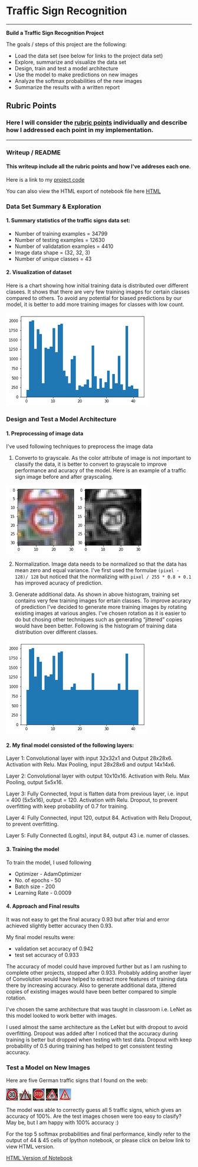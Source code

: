 # **Traffic Sign Recognition** 

---

**Build a Traffic Sign Recognition Project**

The goals / steps of this project are the following:
* Load the data set (see below for links to the project data set)
* Explore, summarize and visualize the data set
* Design, train and test a model architecture
* Use the model to make predictions on new images
* Analyze the softmax probabilities of the new images
* Summarize the results with a written report


[//]: # (Image References)

[image1]: ./Initial_Distib.png "Data Visualization 1"
[image2]: ./Final_Distib.png "Data Visualization 1"
[image3]: ./examples/grayscale.jpg "Grayscaling"
[image4]: ./add_images/30.jpg "Traffic Sign 1"
[image5]: ./add_images/exclam.jpg "Traffic Sign 2"
[image6]: ./add_images/stop.jpg "Traffic Sign 3"
[image7]: ./add_images/unknown.jpg "Traffic Sign 4"
[image8]: ./add_images/walk.jpg "Traffic Sign 5"

## Rubric Points
### Here I will consider the [rubric points](https://review.udacity.com/#!/rubrics/481/view) individually and describe how I addressed each point in my implementation.  

---
### Writeup / README

#### This writeup include all the rubric points and how I've addreses each one. 

Here is a link to my [project code](https://github.com/anilsirish/CarND-Traffic-Sign-Classifier-Project/blob/master/Traffic_Sign_Classifier.ipynb)

You can also view the HTML export of notebook file here [HTML](http://htmlpreview.github.io/?https://github.com/anilsirish/CarND-Traffic-Sign-Classifier-Project/blob/master/Traffic_Sign_Classifier.html)

### Data Set Summary & Exploration

#### 1. Summary statistics of the traffic signs data set:

* Number of training examples = 34799
* Number of testing examples = 12630
* Number of validatation examples = 4410
* Image data shape = (32, 32, 3)
* Number of unique classes = 43

#### 2. Visualization of dataset

Here is a chart showing how initial training data is distributed over different clasees. It shows that there are very few training images for certain classes compared to others. To avoid any potential for biased predictions by our model, it is better to add more training images for classes with low count. 

![Initial Distribution][image1]

### Design and Test a Model Architecture

#### 1. Preprocessing of image data

I've used following techniques to preprocess the image data

1. Converto to grayscale. As the color attribute of image is not important to classify the data, it is better to convert to grayscale to improve performance and acuracy of the model. Here is an example of a traffic sign image before and after grayscaling.

![Gray Scale Image][image3]

2. Normalization. Image data needs to be normalized so that the data has mean zero and equal variance. I've first used the formulae `(pixel - 128)/ 128` but noticed that the normalizing with `pixel / 255 * 0.8 + 0.1` has improved acuracy of prediction.

3. Generate additional data. As shown in above histogram, training set contains very few training images for ertain classes. To improve acuracy of prediction I've decided to generate more training images by rotating existing images at various angles. I've chosen rotation as it is easier to do but chosing other techniques such as generating “jittered” copies would have been better. Following is the histogram of training data distribution over different classes.

![Final Distribution][image2]


#### 2. My final model consisted of the following layers:


Layer 1: Convolutional layer with input 32x32x1 and Output 28x28x6.
         Activation with Relu.
         Max Pooling, input 28x28x6 and output 14x14x6.
         
Layer 2: Convolutional layer with output 10x10x16.
         Activation with Relu.
         Max Pooling, output 5x5x16.

Layer 3: Fully Connected, Input is flatten data from previous layer, i.e. input = 400 (5x5x16), output = 120.
         Activation with Relu.
         Dropout, to prevent overfitting with keep probability of 0.7 for training.
         
Layer 4: Fully Connected, input 120, output 84.
         Activation with Relu
         Dropout, to prevent overfitting.
         
Layer 5: Fully Connected (Logits), input 84, output 43 i.e. numer of classes.


#### 3. Training the model

To train the model, I used following

* Optimizer - AdamOptimizer
* No. of epochs - 50
* Batch size - 200
* Learning Rate - 0.0009

#### 4. Approach and Final results

It was not easy to get the final acuracy 0.93 but after trial and error achieved slightly better accuracy then 0.93.

My final model results were:
* validation set accuracy of 0.942
* test set accuracy of 0.933

The accuracy of model could have improved further but as I am rushing to complete other projects, stopped after 0.933. Probably adding another layer of Convolution would have helped to extract more features of training data there by increasing accuracy. Also to generate additional data, jittered copies of existing images would have been better compared to simple rotation.

I've chosen the same architecture that was taught in classroom i.e. LeNet as this model looked to work better with images. 

I used almost the same architecture as the LeNet but with dropout to avoid overfitting. Dropout was added after I noticed that the accuracy during training is better but dropped when testing with test data. Dropout with keep probability of 0.5 during training has helped to get consistent testing accuracy.


### Test a Model on New Images

Here are five German traffic signs that I found on the web:

![Traffic Sign 1][image4] ![Traffic Sign 2][image5] ![Traffic Sign 3][image6] 
![Traffic Sign 4][image7] ![Traffic Sign 5][image8]


The model was able to correctly guess all 5 traffic signs, which gives an accuracy of 100%. Are the test images chosen were too easy to clasify? May be, but I am happy with 100% accuracy :) 

For the top 5 softmax probabilities and final performance, kindly refer to the output of 44 & 45 cells of Ipython notebook, or please click on below link to view HTML version.

 [HTML Version of Notebook](http://htmlpreview.github.io/?https://github.com/anilsirish/CarND-Traffic-Sign-Classifier-Project/blob/master/Traffic_Sign_Classifier.html)

